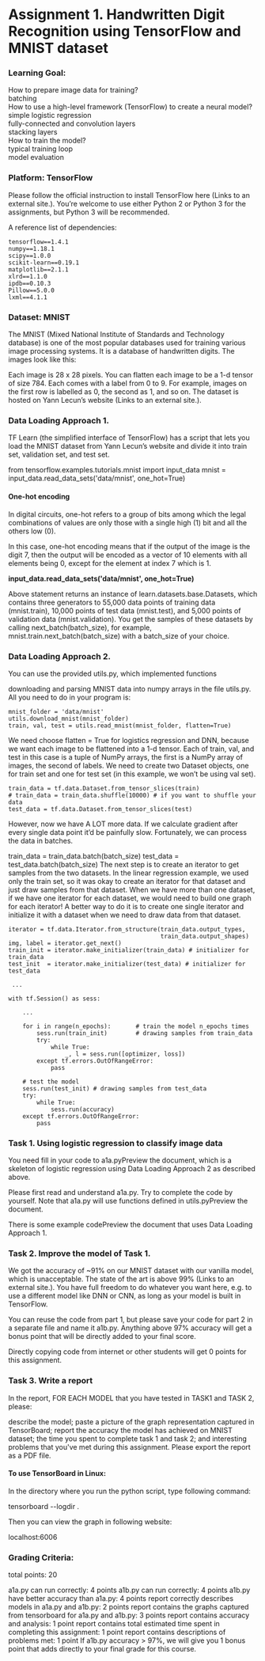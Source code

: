 # Assignment 1. Handwritten Digit Recognition using TensorFlow and MNIST dataset

### Learning Goal:
How to prepare image data for training?  
batching  
How to use a high-level framework (TensorFlow) to create a neural model?  
simple logistic regression  
fully-connected and convolution layers  
stacking layers  
How to train the model?  
typical training loop  
model evaluation 

### Platform: TensorFlow

Please follow the official instruction to install TensorFlow here (Links to an external site.). You’re welcome to use either Python 2 or Python 3 for the assignments, but Python 3 will be recommended.

A reference list of dependencies:

```
tensorflow==1.4.1
numpy==1.18.1
scipy==1.0.0
scikit-learn==0.19.1
matplotlib==2.1.1
xlrd==1.1.0
ipdb==0.10.3
Pillow==5.0.0
lxml==4.1.1
```

### Dataset: MNIST

The MNIST (Mixed National Institute of Standards and Technology database) is one of the most popular databases used for training various image processing systems. It is a database of handwritten digits. The images look like this:

Each image is 28 x 28 pixels. You can flatten each image to be a 1-d tensor of size 784. Each comes with a label from 0 to 9. For example, images on the first row is labelled as 0, the second as 1, and so on. The dataset is hosted on Yann Lecun’s website (Links to an external site.). 

### Data Loading Approach 1.

TF Learn (the simplified interface of TensorFlow) has a script that lets you load the MNIST dataset from Yann Lecun’s website and divide it into train set, validation set, and test set.

from tensorflow.examples.tutorials.mnist import input_data
mnist = input_data.read_data_sets('data/mnist', one_hot=True) 

#### One-hot encoding

In digital circuits, one-hot refers to a group of bits among which the legal combinations of values are only those with a single high (1) bit and all the others low (0).

In this case, one-hot encoding means that if the output of the image is the digit 7, then the output will be encoded as a vector of 10 elements with all elements being 0, except for the element at index 7 which is 1.

<b> input_data.read_data_sets('data/mnist', one_hot=True) </b>     


Above statement returns an instance of learn.datasets.base.Datasets, which contains three generators to 55,000 data points of training data (mnist.train), 10,000 points of test data (mnist.test), and 5,000 points of validation data (mnist.validation). You get the samples of these datasets by calling next_batch(batch_size), for example, mnist.train.next_batch(batch_size) with a batch_size of your choice.

### Data Loading Approach 2.

You can use the provided utils.py, which implemented functions

downloading and parsing MNIST data into numpy arrays in the file utils.py. All you need to do in your program is: 

```
mnist_folder = 'data/mnist'
utils.download_mnist(mnist_folder)
train, val, test = utils.read_mnist(mnist_folder, flatten=True)
```

We need choose flatten = True for logistics regression and DNN, because we want each image to be flattened into a 1-d tensor. Each of train, val, and test in this case is a tuple of NumPy arrays, the first is a NumPy array of images, the second of labels. We need to create two Dataset objects, one for train set and one for test set (in this example, we won’t be using val set). 

```
train_data = tf.data.Dataset.from_tensor_slices(train)
# train_data = train_data.shuffle(10000) # if you want to shuffle your data
test_data = tf.data.Dataset.from_tensor_slices(test)
```

However, now we have A LOT more data. If we calculate gradient after every single data point it’d be painfully slow. Fortunately, we can process the data in batches. 

train_data = train_data.batch(batch_size)
test_data = test_data.batch(batch_size)
The next step is to create an iterator to get samples from the two datasets. In the linear regression example, we used only the train set, so it was okay to create an iterator for that dataset and just draw samples from that dataset. When we have more than one dataset, if we have one iterator for each dataset, we would need to build one graph for each iterator! A better way to do it is to create one single iterator and initialize it with a dataset when we need to draw data from that dataset.

```
iterator = tf.data.Iterator.from_structure(train_data.output_types, 
                                           train_data.output_shapes)
img, label = iterator.get_next()
train_init = iterator.make_initializer(train_data) # initializer for train_data
test_init  = iterator.make_initializer(test_data) # initializer for test_data

 ...

with tf.Session() as sess:

    ...

    for i in range(n_epochs):       # train the model n_epochs times
        sess.run(train_init)        # drawing samples from train_data
        try:
            while True:
                _, l = sess.run([optimizer, loss])
        except tf.errors.OutOfRangeError:
            pass

    # test the model
    sess.run(test_init) # drawing samples from test_data
    try:
        while True:
            sess.run(accuracy)
    except tf.errors.OutOfRangeError:
        pass
```


### Task 1.  Using logistic regression to classify image data

You need fill in your code to a1a.pyPreview the document, which is a skeleton of logistic regression using Data Loading Approach 2 as described above.

Please first read and understand a1a.py. Try to complete the code by yourself. Note that a1a.py will use functions defined in utils.pyPreview the document.

There is some example codePreview the document that uses Data Loading Approach 1.


### Task 2.  Improve the model of Task 1.

We got the accuracy of ~91% on our MNIST dataset with our vanilla model, which is unacceptable. The state of the art is above 99% (Links to an external site.). You have full freedom to do whatever you want here, e.g. to use a different model like DNN or CNN, as long as your model is built in TensorFlow. 

You can reuse the code from part 1, but please save your code for part 2 in a separate file and name it a1b.py. Anything above 97% accuracy will get a bonus point that will be directly added to your final score.

Directly copying code from internet or other students will get 0 points for this assignment.

### Task 3.  Write a report

In the report, FOR EACH MODEL that you have tested in TASK1 and TASK 2, please:

describe the model;
paste a picture of the graph representation captured in TensorBoard; report the accuracy the model has achieved on MNIST dataset;
the time you spent to complete task 1 and task 2;
and interesting problems that you've met during this assignment.
Please export the report as a PDF file.

#### To use TensorBoard in Linux: 

In the directory where you run the python script, type following command:

tensorboard --logdir .

Then you can view the graph in following website:

localhost:6006

### Grading Criteria:

total points: 20

a1a.py can run correctly:  4 points
a1b.py can run correctly: 4 points
a1b.py have better accuracy than a1a.py: 4 points
report correctly describes models in a1a.py and a1b.py: 2 points
report contains the graphs captured from tensorboard for a1a.py and a1b.py: 3 points
report contains accuracy and analysis: 1 point
report contains total estimated time spent in completing this assignment: 1 point
report contains descriptions of problems met: 1 point
If a1b.py accuracy > 97%, we will give you 1 bonus point that adds directly to your final grade for this course.


